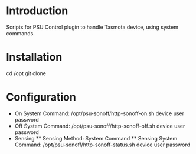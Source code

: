 Introduction
============
Scripts for PSU Control plugin to handle Tasmota device, using system commands.

Installation
============
cd /opt
git clone 

Configuration
=============
* On System Command:  /opt/psu-sonoff/http-sonoff-on.sh  device user password
* Off System Command: /opt/psu-sonoff/http-sonoff-off.sh device user password
* Sensing
** Sensing Method: System Command
** Sensing System Command: /opt/psu-sonoff/http-sonoff-status.sh device user password

